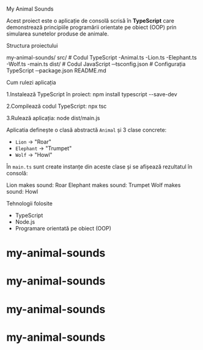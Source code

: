My Animal Sounds 

Acest proiect este o aplicație de consolă scrisă în **TypeScript** care demonstrează principiile programării orientate pe obiect (OOP) prin simularea sunetelor produse de animale.


Structura proiectului

my-animal-sounds/
src/              # Codul TypeScript
-Animal.ts
-Lion.ts
-Elephant.ts
-Wolf.ts
-main.ts
dist/             # Codul JavaScript
─tsconfig.json     # Configurația TypeScript
─package.json
README.md


Cum rulezi aplicația

1.Instalează TypeScript în proiect: npm install typescript --save-dev

2.Compilează codul TypeScript: npx tsc


3.Rulează aplicația: node dist/main.js


Aplicatia definește o clasă abstractă `Animal` și 3 clase concrete:
- `Lion` → "Roar"
- `Elephant` → "Trumpet"
- `Wolf` → "Howl"

În `main.ts` sunt create instanțe din aceste clase și se afișează rezultatul în consolă:

Lion makes sound: Roar
Elephant makes sound: Trumpet
Wolf makes sound: Howl

Tehnologii folosite
- TypeScript
- Node.js
- Programare orientată pe obiect (OOP)
# my-animal-sounds
# my-animal-sounds
# my-animal-sounds
# my-animal-sounds

